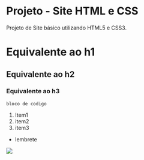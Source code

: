 # Projeto - Site HTML e CSS
Projeto de Site básico utilizando HTML5 e CSS3.




# Equivalente ao h1


## Equivalente ao h2

### Equivalente ao h3

```
bloco de codigo

```

1. Item1
2. item2
3. item3

- lembrete


![](https://i.pinimg.com/564x/c0/86/08/c086089bc0baf6b96597e76eb85a4c8e.jpg)

